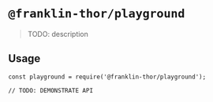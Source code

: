 # `@franklin-thor/playground`

> TODO: description

## Usage

```
const playground = require('@franklin-thor/playground');

// TODO: DEMONSTRATE API
```
